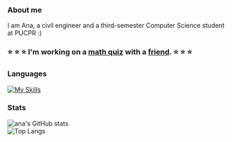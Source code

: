 ### About me
I am Ana, a civil engineer and a third-semester Computer Science student at PUCPR :)

 ### :star: :star: :star: I'm working on a [math quiz](https://ana-borowsky.github.io/) with a [friend](https://github.com/romm27). :star: :star: :star:

### Languages
[![My Skills](https://skillicons.dev/icons?i=css,html,js,react,java,php,c,py,ruby,rails,mysql&perline=11)](https://skillicons.dev)
### Stats

![ana's GitHub stats](https://github-readme-stats.vercel.app/api?username=ana-borowsky&hide=stars,issues&theme=radical&show_icons=true)<br>
![Top Langs](https://github-readme-stats.vercel.app/api/top-langs/?username=ana-borowsky&theme=radical&layout=compact)



